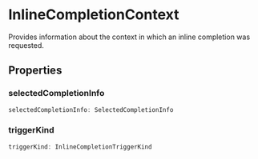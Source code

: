 # InlineCompletionContext

Provides information about the context in which an inline completion was requested.

## Properties

### selectedCompletionInfo

```typescript
selectedCompletionInfo: SelectedCompletionInfo
```

### triggerKind

```typescript
triggerKind: InlineCompletionTriggerKind
```

[SelectedCompletionInfo]: SelectedCompletionInfo.md
[InlineCompletionTriggerKind]: InlineCompletionTriggerKind.md
